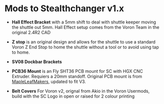 # Mods to Stealthchanger v1.x

- **Hall Effect Bracket** with a 5mm shift to deal with shuttle keeper moving the shuttle out 5mm. Hall Effect setup comes from the Voron Team in the original 2.4R2 CAD

- **Z stop** is an original design and allows for the shuttle to use a standard Voron Z End Stop to home the shuttle without a tool or to avoid using tap to home.

- **SV08 Dockbar Brackets**

- **PCB36 Mount** is an Fly SHT36 PCB mount for SC with HGX CNC Extruder.  Requiers a 20mm standoff.  Original PCB mount is from [MapleLeafMakers](https://github.com/MapleLeafMakers), updated to fit V3.

- **Belt Covers** For Voron v2, orignal from Akio in the Voron Usermods, build with the SC Logo in open or raised for 2 colour printing
